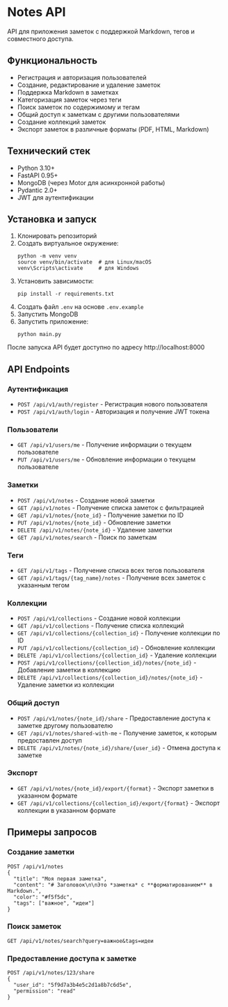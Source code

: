 # Notes API

API для приложения заметок с поддержкой Markdown, тегов и совместного доступа.

## Функциональность

- Регистрация и авторизация пользователей
- Создание, редактирование и удаление заметок
- Поддержка Markdown в заметках
- Категоризация заметок через теги
- Поиск заметок по содержимому и тегам
- Общий доступ к заметкам с другими пользователями
- Создание коллекций заметок
- Экспорт заметок в различные форматы (PDF, HTML, Markdown)

## Технический стек

- Python 3.10+
- FastAPI 0.95+
- MongoDB (через Motor для асинхронной работы)
- Pydantic 2.0+
- JWT для аутентификации

## Установка и запуск

1. Клонировать репозиторий
2. Создать виртуальное окружение:
   ```
   python -m venv venv
   source venv/bin/activate  # для Linux/macOS
   venv\Scripts\activate     # для Windows
   ```
3. Установить зависимости:
   ```
   pip install -r requirements.txt
   ```
4. Создать файл `.env` на основе `.env.example`
5. Запустить MongoDB
6. Запустить приложение:
   ```
   python main.py
   ```

После запуска API будет доступно по адресу http://localhost:8000

## API Endpoints

### Аутентификация

- `POST /api/v1/auth/register` - Регистрация нового пользователя
- `POST /api/v1/auth/login` - Авторизация и получение JWT токена

### Пользователи

- `GET /api/v1/users/me` - Получение информации о текущем пользователе
- `PUT /api/v1/users/me` - Обновление информации о текущем пользователе

### Заметки

- `POST /api/v1/notes` - Создание новой заметки
- `GET /api/v1/notes` - Получение списка заметок с фильтрацией
- `GET /api/v1/notes/{note_id}` - Получение заметки по ID
- `PUT /api/v1/notes/{note_id}` - Обновление заметки
- `DELETE /api/v1/notes/{note_id}` - Удаление заметки
- `GET /api/v1/notes/search` - Поиск по заметкам

### Теги

- `GET /api/v1/tags` - Получение списка всех тегов пользователя
- `GET /api/v1/tags/{tag_name}/notes` - Получение всех заметок с указанным тегом

### Коллекции

- `POST /api/v1/collections` - Создание новой коллекции
- `GET /api/v1/collections` - Получение списка коллекций
- `GET /api/v1/collections/{collection_id}` - Получение коллекции по ID
- `PUT /api/v1/collections/{collection_id}` - Обновление коллекции
- `DELETE /api/v1/collections/{collection_id}` - Удаление коллекции
- `POST /api/v1/collections/{collection_id}/notes/{note_id}` - Добавление заметки в коллекцию
- `DELETE /api/v1/collections/{collection_id}/notes/{note_id}` - Удаление заметки из коллекции

### Общий доступ

- `POST /api/v1/notes/{note_id}/share` - Предоставление доступа к заметке другому пользователю
- `GET /api/v1/notes/shared-with-me` - Получение заметок, к которым предоставлен доступ
- `DELETE /api/v1/notes/{note_id}/share/{user_id}` - Отмена доступа к заметке

### Экспорт

- `GET /api/v1/notes/{note_id}/export/{format}` - Экспорт заметки в указанном формате
- `GET /api/v1/collections/{collection_id}/export/{format}` - Экспорт коллекции в указанном формате

## Примеры запросов

### Создание заметки

```
POST /api/v1/notes
{
  "title": "Моя первая заметка",
  "content": "# Заголовок\n\nЭто *заметка* с **форматированием** в Markdown.",
  "color": "#f5f5dc",
  "tags": ["важное", "идеи"]
}
```

### Поиск заметок

```
GET /api/v1/notes/search?query=важное&tags=идеи
```

### Предоставление доступа к заметке

```
POST /api/v1/notes/123/share
{
  "user_id": "5f9d7a3b4e5c2d1a8b7c6d5e",
  "permission": "read"
}
```
